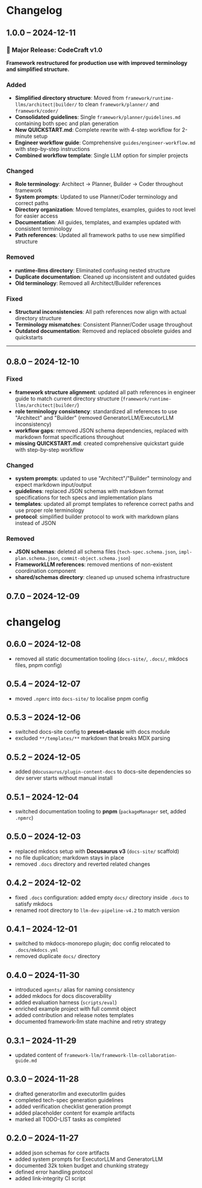 # Changelog

## 1.0.0 – 2024-12-11

### 🎉 Major Release: CodeCraft v1.0

**Framework restructured for production use with improved terminology and simplified structure.**

### Added
* **Simplified directory structure**: Moved from `framework/runtime-llms/architect|builder/` to clean `framework/planner/` and `framework/coder/`
* **Consolidated guidelines**: Single `framework/planner/guidelines.md` containing both spec and plan generation
* **New QUICKSTART.md**: Complete rewrite with 4-step workflow for 2-minute setup
* **Engineer workflow guide**: Comprehensive `guides/engineer-workflow.md` with step-by-step instructions
* **Combined workflow template**: Single LLM option for simpler projects

### Changed
* **Role terminology**: Architect → Planner, Builder → Coder throughout framework
* **System prompts**: Updated to use Planner/Coder terminology and correct paths
* **Directory organization**: Moved templates, examples, guides to root level for easier access
* **Documentation**: All guides, templates, and examples updated with consistent terminology
* **Path references**: Updated all framework paths to use new simplified structure

### Removed
* **runtime-llms directory**: Eliminated confusing nested structure
* **Duplicate documentation**: Cleaned up inconsistent and outdated guides
* **Old terminology**: Removed all Architect/Builder references

### Fixed
* **Structural inconsistencies**: All path references now align with actual directory structure
* **Terminology mismatches**: Consistent Planner/Coder usage throughout
* **Outdated documentation**: Removed and replaced obsolete guides and quickstarts

---

## 0.8.0 – 2024-12-10

### Fixed
* **framework structure alignment**: updated all path references in engineer guide to match current directory structure (`framework/runtime-llms/architect|builder/`)
* **role terminology consistency**: standardized all references to use "Architect" and "Builder" (removed GeneratorLLM/ExecutorLLM inconsistency)
* **workflow gaps**: removed JSON schema dependencies, replaced with markdown format specifications throughout
* **missing QUICKSTART.md**: created comprehensive quickstart guide with step-by-step workflow

### Changed
* **system prompts**: updated to use "Architect"/"Builder" terminology and expect markdown input/output
* **guidelines**: replaced JSON schemas with markdown format specifications for tech specs and implementation plans
* **templates**: updated all prompt templates to reference correct paths and use proper role terminology
* **protocol**: simplified builder protocol to work with markdown plans instead of JSON

### Removed
* **JSON schemas**: deleted all schema files (`tech-spec.schema.json`, `impl-plan.schema.json`, `commit-object.schema.json`)
* **FrameworkLLM references**: removed mentions of non-existent coordination component
* **shared/schemas directory**: cleaned up unused schema infrastructure

## 0.7.0 – 2024-12-09

# changelog
## 0.6.0 – 2024-12-08

* removed all static documentation tooling (`docs-site/`, `.docs/`, mkdocs files, pnpm config)
## 0.5.4 – 2024-12-07

* moved `.npmrc` into `docs-site/` to localise pnpm config
## 0.5.3 – 2024-12-06

* switched docs-site config to **preset-classic** with docs module
* excluded `**/templates/**` markdown that breaks MDX parsing
## 0.5.2 – 2024-12-05

* added `@docusaurus/plugin-content-docs` to docs-site dependencies so dev server starts without manual install
## 0.5.1 – 2024-12-04

* switched documentation tooling to **pnpm** (`packageManager` set, added `.npmrc`)
## 0.5.0 – 2024-12-03

* replaced mkdocs setup with **Docusaurus v3** (`docs-site/` scaffold)
* no file duplication; markdown stays in place
* removed `.docs` directory and reverted related changes
## 0.4.2 – 2024-12-02

* fixed `.docs` configuration: added empty `docs/` directory inside `.docs` to satisfy mkdocs
* renamed root directory to `llm-dev-pipeline-v4.2` to match version
## 0.4.1 – 2024-12-01

* switched to mkdocs-monorepo plugin; doc config relocated to `.docs/mkdocs.yml`
* removed duplicate `docs/` directory
## 0.4.0 – 2024-11-30

* introduced `agents/` alias for naming consistency
* added mkdocs for docs discoverability
* added evaluation harness (`scripts/eval`)
* enriched example project with full commit object
* added contribution and release notes templates
* documented framework‑llm state machine and retry strategy
## 0.3.1 – 2024-11-29

* updated content of `framework-llm/framework-llm-collaboration-guide.md`

## 0.3.0 – 2024-11-28

* drafted generatorllm and executorllm guides
* completed tech-spec generation guidelines
* added verification checklist generation prompt
* added placeholder content for example artifacts
* marked all TODO-LIST tasks as completed

## 0.2.0 – 2024-11-27

* added json schemas for core artifacts
* added system prompts for ExecutorLLM and GeneratorLLM
* documented 32k token budget and chunking strategy
* defined error handling protocol
* added link‑integrity CI script
